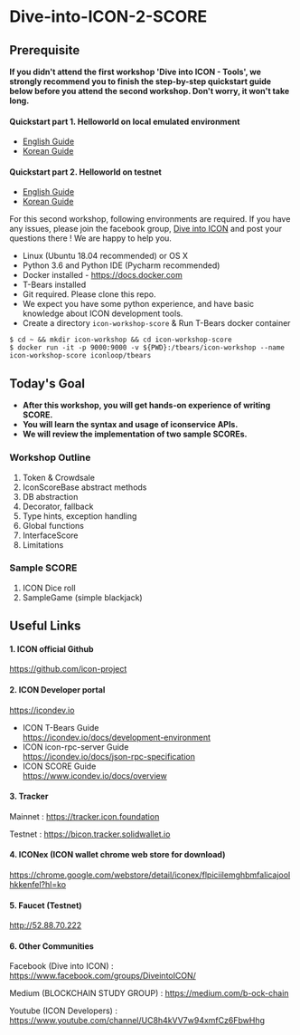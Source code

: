 # Dive-into-ICON-2-SCORE

## Prerequisite
**If you didn't attend the first workshop 'Dive into ICON - Tools', we strongly recommend you to finish the step-by-step quickstart guide below before you attend the second workshop. Don't worry, it won't take long.**

#### Quickstart part 1. Helloworld on local emulated environment
- [English Guide](https://www.icondev.io/docs/part-1-helloworld-on-local-emulated-environment)
- [Korean Guide](/docs/workshop_2_prerequisite_part_1_kr.md)

#### Quickstart part 2. Helloworld on testnet
- [English Guide](https://www.icondev.io/docs/part-2-hello-world-on-testnet)
- [Korean Guide](/docs/workshop_2_prerequisite_part_2_kr.md)


For this second workshop, following environments are required. If you have any issues, please join the facebook group, [Dive into ICON](https://www.facebook.com/groups/DiveintoICON) and post your questions there ! We are happy to help you. 

- Linux (Ubuntu 18.04 recommended) or OS X
- Python 3.6 and Python IDE (Pycharm recommended)
- Docker installed - https://docs.docker.com
- T-Bears installed
- Git required. Please clone this repo. 
- We expect you have some python experience, and have basic knowledge about ICON development tools.
- Create a directory `icon-workshop-score` & Run T-Bears docker container  
```
$ cd ~ && mkdir icon-workshop && cd icon-workshop-score
$ docker run -it -p 9000:9000 -v ${PWD}:/tbears/icon-workshop --name icon-workshop-score iconloop/tbears
``` 

## Today's Goal 

- **After this workshop, you will get hands-on experience of writing SCORE.**
- **You will learn the syntax and usage of iconservice APIs.**
- **We will review the implementation of two sample SCOREs.**

### Workshop Outline

1. Token & Crowdsale
2. IconScoreBase abstract methods
3. DB abstraction
4. Decorator, fallback
5. Type hints, exception handling
6. Global functions
7. InterfaceScore
8. Limitations

### Sample SCORE
1. ICON Dice roll 
2. SampleGame (simple blackjack)

 
 
## Useful Links

#### 1. ICON official Github
https://github.com/icon-project


#### 2. ICON Developer portal
https://icondev.io

* ICON T-Bears Guide  
https://icondev.io/docs/development-environment
* ICON icon-rpc-server Guide  
https://icondev.io/docs/json-rpc-specification
* ICON SCORE Guide  
https://www.icondev.io/docs/overview


#### 3. Tracker
Mainnet : https://tracker.icon.foundation

Testnet : https://bicon.tracker.solidwallet.io


#### 4. ICONex (ICON wallet chrome web store for download)
https://chrome.google.com/webstore/detail/iconex/flpiciilemghbmfalicajoolhkkenfel?hl=ko

#### 5. Faucet (Testnet)
http://52.88.70.222

#### 6. Other Communities
Facebook (Dive into ICON) : https://www.facebook.com/groups/DiveintoICON/

Medium (BLOCKCHAIN STUDY GROUP) : https://medium.com/b-ock-chain

Youtube (ICON Developers) : https://www.youtube.com/channel/UC8h4kVV7w94xmfCz6FbwHhg
